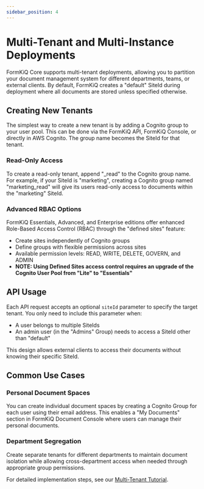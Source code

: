 ```yaml
---
sidebar_position: 4
---
```


# Multi-Tenant and Multi-Instance Deployments

FormKiQ Core supports multi-tenant deployments, allowing you to partition your document management system for different departments, teams, or external clients. By default, FormKiQ creates a "default" SiteId during deployment where all documents are stored unless specified otherwise.

## Creating New Tenants

The simplest way to create a new tenant is by adding a Cognito group to your user pool. This can be done via the FormKiQ API, FormKiQ Console, or directly in AWS Cognito. The group name becomes the SiteId for that tenant.

### Read-Only Access
To create a read-only tenant, append "_read" to the Cognito group name. For example, if your SiteId is "marketing", creating a Cognito group named "marketing_read" will give its users read-only access to documents within the "marketing" SiteId.

### Advanced RBAC Options
FormKiQ Essentials, Advanced, and Enterprise editions offer enhanced Role-Based Access Control (RBAC) through the "defined sites" feature:

- Create sites independently of Cognito groups
- Define groups with flexible permissions across sites
- Available permission levels: READ, WRITE, DELETE, GOVERN, and ADMIN
- **NOTE: Using Defined Sites access control requires an upgrade of the Cognito User Pool from "Lite" to "Essentials"**

## API Usage

Each API request accepts an optional `siteId` parameter to specify the target tenant. You only need to include this parameter when:
- A user belongs to multiple SiteIds
- An admin user (in the "Admins" Group) needs to access a SiteId other than "default"

This design allows external clients to access their documents without knowing their specific SiteId.

## Common Use Cases

### Personal Document Spaces
You can create individual document spaces by creating a Cognito Group for each user using their email address. This enables a "My Documents" section in FormKiQ Document Console where users can manage their personal documents.

### Department Segregation
Create separate tenants for different departments to maintain document isolation while allowing cross-department access when needed through appropriate group permissions.

For detailed implementation steps, see our [Multi-Tenant Tutorial](/docs/tutorials/multitenant).